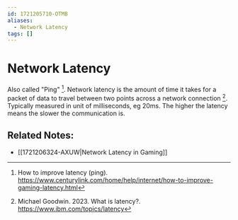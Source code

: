 ```yaml
---
id: 1721205710-OTMB
aliases:
  - Network Latency
tags: []
---
```


# Network Latency

Also called "Ping" [^1]. Network latency is the amount of time it takes for a packet of data to travel between two points across a network connection [^2]. Typically measured in unit of milliseconds, eg 20ms. The higher the latency means the slower the communication is.

## Related Notes:

- [[1721206324-AXUW|Network Latency in Gaming]]

[^1]: How to improve latency (ping). https://www.centurylink.com/home/help/internet/how-to-improve-gaming-latency.html

[^2]: Michael Goodwin. 2023. What is latency?. https://www.ibm.com/topics/latency
